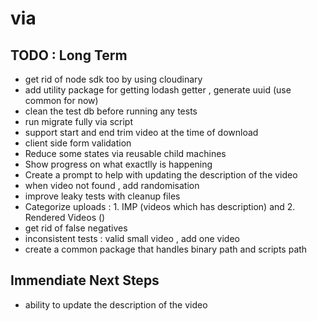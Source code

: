 # via

## TODO : Long Term

- get rid of node sdk too by using cloudinary
- add utility package for getting lodash getter , generate uuid (use common for now)
- clean the test db before running any tests
- run migrate fully via script
- support start and end trim video at the time of download
- client side form validation
- Reduce some states via reusable child machines
- Show progress on what exactlly is happening
- Create a prompt to help with updating the description of the video
- when video not found , add randomisation
- improve leaky tests with cleanup files
- Categorize uploads : 1. IMP (videos which has description) and 2. Rendered Videos ()
- get rid of false negatives
- inconsistent tests : valid small video , add one video
- create a common package that handles binary path and scripts path

## Immendiate Next Steps

- ability to update the description of the video
